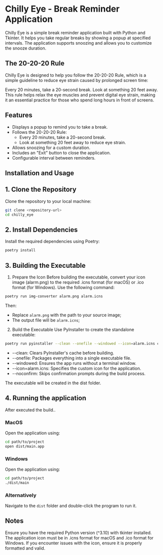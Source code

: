 # Chilly Eye - Break Reminder Application

Chilly Eye is a simple break reminder application built with Python and Tkinter. It helps you take regular breaks by showing a popup at specified intervals. The application supports snoozing and allows you to customize the snooze duration.

## The 20-20-20 Rule

Chilly Eye is designed to help you follow the 20-20-20 Rule, which is a simple guideline to reduce eye strain caused by prolonged screen time:

Every 20 minutes, take a 20-second break.
Look at something 20 feet away.
This rule helps relax the eye muscles and prevent digital eye strain, making it an essential practice for those who spend long hours in front of screens.

## Features

- Displays a popup to remind you to take a break.
- Follows the 20-20-20 Rule:
  - Every 20 minutes, take a 20-second break.
  - Look at something 20 feet away to reduce eye strain.
- Allows snoozing for a custom duration.
- Includes an "Exit" button to close the application.
- Configurable interval between reminders.

## Installation and Usage

## 1. Clone the Repository

Clone the repository to your local machine:

```bash
git clone <repository-url>
cd chilly_eye
```

## 2. Install Dependencies

Install the required dependencies using Poetry:

```bash
poetry install
```

## 3. Building the Executable

1. Prepare the Icon
Before building the executable, convert your icon image (alarm.png) to the required .icns format (for macOS) or .ico format (for Windows). Use the following command:

```bash
poetry run img-converter alarm.png alarm.icns
```

Then:
   - Replace `alarm.png` with the path to your source image;
   - The output file will be `alarm.icns`;

2. Build the Executable
Use PyInstaller to create the standalone executable:

```bash
poetry run pyinstaller --clean --onefile --windowed --icon=alarm.icns chilly_eye/main.py --noconfirm
```

- --clean: Clears PyInstaller's cache before building.
- --onefile: Packages everything into a single executable file.
- --windowed: Ensures the app runs without a terminal window.
- --icon=alarm.icns: Specifies the custom icon for the application.
- --noconfirm: Skips confirmation prompts during the build process.

The executable will be created in the dist folder.

## 4. Running the application

After executed the build..

### MacOS

Open the application using:

```bash
cd path/to/project
open dist/main.app
```

### Windows

Open the application using:

```bash
cd path/to/project
./dist/main
```

### Alternatively

Navigate to the `dist` folder and double-click the program to run it.

## Notes

Ensure you have the required Python version (^3.10) with tkinter installed.
The application icon must be in .icns format for macOS and .ico format for Windows.
If you encounter issues with the icon, ensure it is properly formatted and valid.